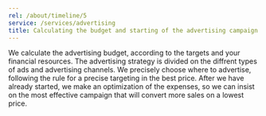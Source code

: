 ```yaml
---
rel: /about/timeline/5
service: /services/advertising
title: Calculating the budget and starting of the advertising campaign
---
```

We calculate the advertising budget, according to the targets and your financial resources. The advertising strategy is divided on the diffrent types of ads and advertising channels. We precisely choose where to advertise, following the rule for a precise targeting in the best price. After we have already started, we make an optimization of the expenses, so we can insist on the most effective campaign that will convert more sales on a lowest price.